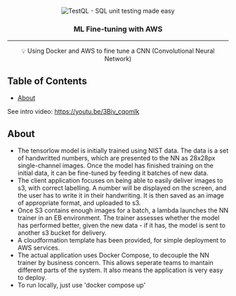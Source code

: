 <p align="center">
 <img src="https://github.com/ThugPigeon653/NN-Collection/blob/a01e53958eb8ce8054233d1fdde6dea23580bd7e/architecture.png" alt="TestQL - SQL unit testing made easy"></a>
</p>

<h3 align="center">ML Fine-tuning with AWS</h3>

<div align="center">

</div>

---

<p align = "center">💡 Using Docker and AWS to fine tune a CNN (Convolutional Neural Network)</p>


## Table of Contents

- [About](#about)

See intro video: https://youtu.be/3Biv_cqomlk

## About <a name = "about"></a>

- The tensorlow model is initially trained using NIST data. The data is a set of handwritted numbers, which are presented to the NN as 28x28px single-channel images. Once the model has finished training on the initial data, it can be fine-tuned by feeding it batches of new data. 
- The client application focuses on being able to easily deliver images to s3, with correct labelling. A number will be displayed on the screen, and the user has to write it in their handwriting. It is then saved as an image of appropriate format, and uploaded to s3. 
- Once S3 contains enough images for a batch, a lambda launches the NN trainer in an EB environment. The trainer assesses whether the model has performed better, given the new data - if it has, the model is sent to another s3 bucket for delivery.
- A cloudformation template has been provided, for simple deployment to AWS services.
- The actual application uses Docker Compose, to decouple the NN trainer by business concern. This allows seperate teams to mantain different parts of the system. It also means the application is very easy to deploy.
- To run locally, just use 'docker compose up'

